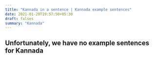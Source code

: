 ```yaml
---
title: "Kannada in a sentence | Kannada example sentences"
date: 2021-01-20T19:57:50+05:30
draft: falses
summary: "Kannada"
---
```

## Unfortunately, we have no example sentences for Kannada                 
